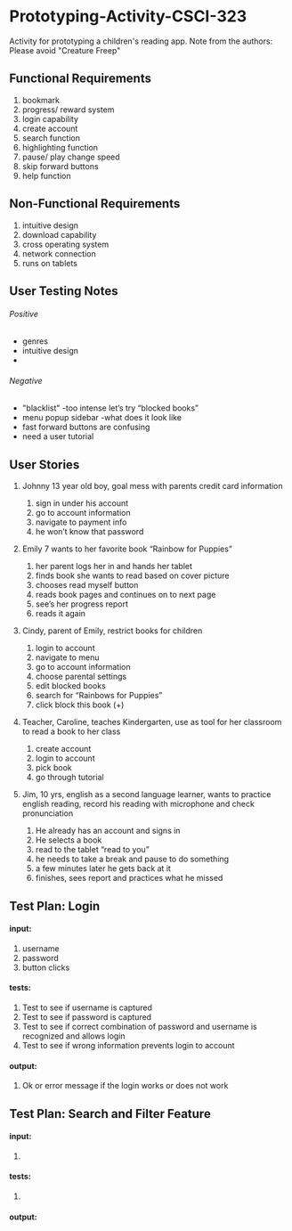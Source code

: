 # Prototyping-Activity-CSCI-323
Activity for prototyping a children's reading app.
Note from the authors: Please avoid "Creature Freep"

## Functional Requirements

1. bookmark 
2. progress/ reward system 
3. login capability 
4. create account 
5. search function 
6. highlighting function 
7. pause/ play change speed 
8. skip forward buttons 
9. help function 


## Non-Functional Requirements
1. intuitive design
2. download capability 
3. cross operating system 
4. network connection 
5. runs on tablets 


## User Testing Notes 
###### Positive 
- genres 
- intuitive design 
-
###### Negative 
- "blacklist" -too intense let’s try “blocked books” 
- menu popup sidebar -what does it look like
- fast forward buttons are confusing 
- need a user tutorial 

## User Stories
1. Johnny 13 year old boy, goal mess with parents credit card information
    1. sign in under his account 
    2. go to account information 
    3. navigate to payment info 
    4.  he won’t know that password 
2. Emily 7 wants to her favorite book “Rainbow for Puppies” 
    1. her parent logs her in and hands her tablet 
    2. finds book she wants to read based on cover picture 
    3. chooses read myself button 
    4. reads book pages and continues on to next page 
    5. see’s her progress report
    6. reads it again 
3. Cindy, parent of Emily, restrict books for children
    1. login to account
    2. navigate to menu 
    3. go to account information
    4. choose parental settings 
    5. edit blocked books 
    6. search for “Rainbows for Puppies” 
    7. click block this book (+)
4. Teacher, Caroline, teaches Kindergarten, use as tool for her classroom to read a book to her class
    1. create account 
    2. login to account
    3. pick book
    4. go through tutorial 
    
5. Jim, 10 yrs, english as a second language learner, wants to practice english reading, record his reading with microphone and check pronunciation 
    1. He already has an account and signs in 
    2. He selects a book 
    3.  read to the tablet “read to you” 
    4.  he needs to take a break and pause to do something 
    5. a few minutes later he gets back at it 
    6. finishes, sees report and practices what he missed
	
## Test Plan: Login

#### input: 
1. username
2. password 
3. button clicks

#### tests:
1. Test to see if username is captured
2. Test to see if password is captured
3. Test to see if correct combination of password and username is recognized and allows login
4. Test to see if wrong information prevents login to account

#### output: 
1. Ok or error message if the login works or does not work 


## Test Plan: Search and Filter Feature

#### input: 
1. 
#### tests:
1. 

#### output: 
